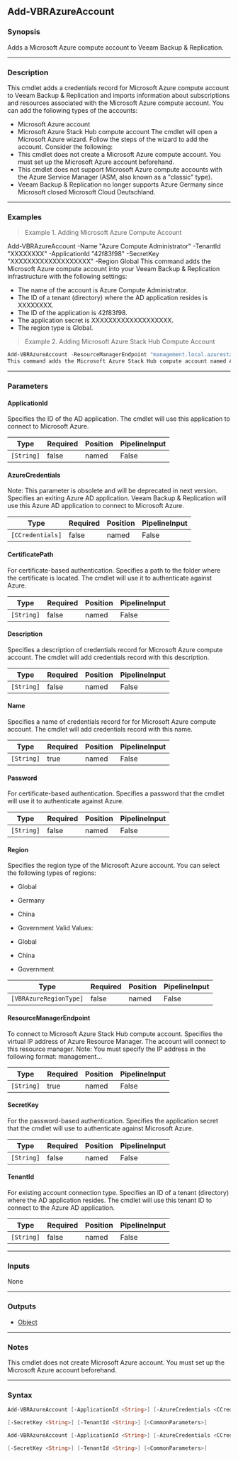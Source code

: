 Add-VBRAzureAccount
-------------------

### Synopsis
Adds a Microsoft Azure compute account to Veeam Backup & Replication.

---

### Description

This cmdlet adds a credentials record for Microsoft Azure compute account to Veeam Backup & Replication and imports information about subscriptions and resources associated with the Microsoft Azure compute account.
You can add the following types of the accounts:
- Microsoft Azure account
- Microsoft Azure Stack Hub compute account
The cmdlet will open a Microsoft Azure wizard. Follow the steps of the wizard to add the account.
Consider the following:
- This cmdlet does not create a Microsoft Azure compute account. You must set up the Microsoft Azure account beforehand.
- This cmdlet does not support Microsoft Azure compute accounts with the Azure Service Manager (ASM, also known as a "classic" type).
- Veeam Backup & Replication no longer supports Azure Germany since Microsoft closed Microsoft Cloud Deutschland.

---

### Examples
> Example 1. Adding Microsoft Azure Compute Account

Add-VBRAzureAccount -Name "Azure Compute Administrator" -TenantId "XXXXXXXX" -ApplicationId "42f83f98" -SecretKey "XXXXXXXXXXXXXXXXXXX" -Region Global
This command adds the Microsoft Azure compute account into your Veeam Backup & Replication infrastructure with the following settings:
- The name of the account is Azure Compute Administrator.
- The ID of a tenant (directory) where the AD application resides is XXXXXXXX.
- The ID of the application is 42f83f98.
- The application secret is XXXXXXXXXXXXXXXXXXX.
- The region type is Global.
> Example 2. Adding Microsoft Azure Stack Hub Compute Account

```PowerShell
Add-VBRAzureAccount -ResourceManagerEndpoint "management.local.azurestack.external" -Name "Azure Stack Administrator"
This command adds the Microsoft Azure Stack Hub compute account named Azure Stack Administrator. The account connects to the management.local.veeamstack.external virtual IP address of Azure Resource Manager.
```

---

### Parameters
#### **ApplicationId**
Specifies the ID of the AD application. The cmdlet will use this application to connect to Microsoft Azure.

|Type      |Required|Position|PipelineInput|
|----------|--------|--------|-------------|
|`[String]`|false   |named   |False        |

#### **AzureCredentials**
Note: This parameter is obsolete and will be deprecated in next version.
Specifies an exiting Azure AD application. Veeam Backup & Replication will use this Azure AD application to connect to Microsoft Azure.

|Type            |Required|Position|PipelineInput|
|----------------|--------|--------|-------------|
|`[CCredentials]`|false   |named   |False        |

#### **CertificatePath**
For certificate-based authentication.
Specifies a path to the folder where the certificate is located. The cmdlet will use it to authenticate against Azure.

|Type      |Required|Position|PipelineInput|
|----------|--------|--------|-------------|
|`[String]`|false   |named   |False        |

#### **Description**
Specifies a description of credentials record for Microsoft Azure compute account. The cmdlet will add credentials record with this description.

|Type      |Required|Position|PipelineInput|
|----------|--------|--------|-------------|
|`[String]`|false   |named   |False        |

#### **Name**
Specifies a name of credentials record for for Microsoft Azure compute account. The cmdlet will add credentials record with this name.

|Type      |Required|Position|PipelineInput|
|----------|--------|--------|-------------|
|`[String]`|true    |named   |False        |

#### **Password**
For certificate-based authentication. Specifies a password that the cmdlet will use it to authenticate against Azure.

|Type      |Required|Position|PipelineInput|
|----------|--------|--------|-------------|
|`[String]`|false   |named   |False        |

#### **Region**
Specifies the region type of the Microsoft Azure account. You can select the following types of regions:
* Global
* Germany
* China
* Government
Valid Values:

* Global
* China
* Government

|Type                  |Required|Position|PipelineInput|
|----------------------|--------|--------|-------------|
|`[VBRAzureRegionType]`|false   |named   |False        |

#### **ResourceManagerEndpoint**
To connect to Microsoft Azure Stack Hub compute account. Specifies the virtual IP address of Azure Resource Manager. The account will connect to this resource manager.
Note: You must specify the IP address in the following format: management.<region>.<FQDN>.

|Type      |Required|Position|PipelineInput|
|----------|--------|--------|-------------|
|`[String]`|true    |named   |False        |

#### **SecretKey**
For the password-based authentication. Specifies the application secret that the cmdlet will use to authenticate against Microsoft Azure.

|Type      |Required|Position|PipelineInput|
|----------|--------|--------|-------------|
|`[String]`|false   |named   |False        |

#### **TenantId**
For existing account connection type.
Specifies an ID of a tenant (directory) where the AD application resides. The cmdlet will use this tenant ID to connect to the Azure AD application.

|Type      |Required|Position|PipelineInput|
|----------|--------|--------|-------------|
|`[String]`|false   |named   |False        |

---

### Inputs
None

---

### Outputs
* [Object](https://learn.microsoft.com/en-us/dotnet/api/System.Object)

---

### Notes
This cmdlet does not create Microsoft Azure account. You must set up the Microsoft Azure account beforehand.

---

### Syntax
```PowerShell
Add-VBRAzureAccount [-ApplicationId <String>] [-AzureCredentials <CCredentials>] [-CertificatePath <String>] [-Description <String>] -Name <String> [-Password <String>] [-Region {Global | China | Government}] 
```
```PowerShell
[-SecretKey <String>] [-TenantId <String>] [<CommonParameters>]
```
```PowerShell
Add-VBRAzureAccount [-ApplicationId <String>] [-AzureCredentials <CCredentials>] [-CertificatePath <String>] [-Description <String>] -Name <String> [-Password <String>] -ResourceManagerEndpoint <String> 
```
```PowerShell
[-SecretKey <String>] [-TenantId <String>] [<CommonParameters>]
```
